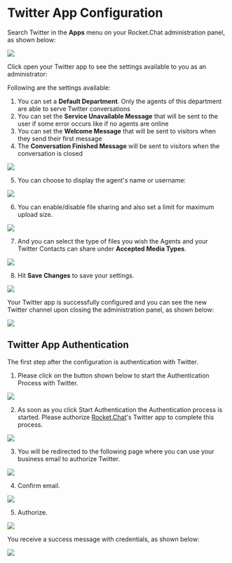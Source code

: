 # Twitter App Configuration

Search Twitter in the **Apps** menu on your Rocket.Chat administration panel, as shown below:

![](../../../../.gitbook/assets/image%20%28409%29.png)

Click open your Twitter app to see the settings available to you as an administrator: 

Following are the settings available:

1. You can set a **Default Department**. Only the agents of this department are able to serve Twitter conversations
2. You can set the **Service Unavailable Message** that will be sent to the user if some error occurs like if no agents are online
3. You can set the **Welcome Message** that will be sent to visitors when they send their first message
4. The **Conversation Finished Message** will be sent to visitors when the conversation is closed

![](../../../../.gitbook/assets/image%20%28400%29.png)

5.  You can choose to display the agent's name or username:

![](../../../../.gitbook/assets/image%20%28399%29.png)

6. You can enable/disable file sharing and also set a limit for maximum upload size.

![](../../../../.gitbook/assets/image%20%28391%29.png)

7. And you can select the type of files you wish the Agents and your Twitter Contacts can share under **Accepted Media Types**.

![](../../../../.gitbook/assets/image%20%28394%29.png)

8. Hit **Save Changes** to save your settings.

![](../../../../.gitbook/assets/image%20%28393%29.png)

Your Twitter app is successfully configured and you can see the new Twitter channel upon closing the administration panel, as shown below:

![](../../../../.gitbook/assets/image%20%28392%29.png)

## Twitter App Authentication

The first step after the configuration is authentication with Twitter. 

1. Please click on the button shown below to start the Authentication Process with Twitter.

![](../../../../.gitbook/assets/image%20%28398%29.png)

2. As soon as you click Start Authentication the  Authentication process is started. Please authorize [Rocket.Chat](http://rocket.chat/)'s Twitter app to complete this process.

![](../../../../.gitbook/assets/image%20%28414%29.png)

3. You will be redirected to the following page where you can use your business email to authorize Twitter.

![](../../../../.gitbook/assets/image%20%28418%29.png)

4. Confirm email.

![](../../../../.gitbook/assets/image%20%28417%29.png)

5. Authorize.

![](../../../../.gitbook/assets/image%20%28416%29.png)

You receive a success message with credentials, as shown below:

![](../../../../.gitbook/assets/image%20%28421%29.png)

